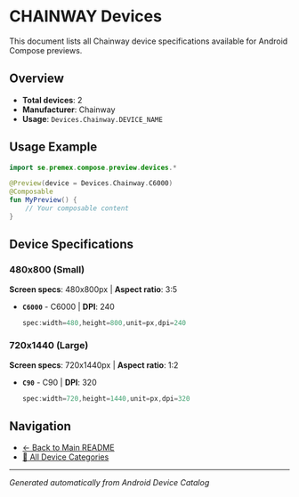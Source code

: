 # CHAINWAY Devices

This document lists all Chainway device specifications available for Android Compose previews.

## Overview

- **Total devices**: 2
- **Manufacturer**: Chainway
- **Usage**: `Devices.Chainway.DEVICE_NAME`

## Usage Example

```kotlin
import se.premex.compose.preview.devices.*

@Preview(device = Devices.Chainway.C6000)
@Composable
fun MyPreview() {
    // Your composable content
}
```

## Device Specifications

### 480x800 (Small)

**Screen specs**: 480x800px | **Aspect ratio**: 3:5

- **`C6000`** - C6000 | **DPI**: 240
  ```kotlin
  spec:width=480,height=800,unit=px,dpi=240
  ```

### 720x1440 (Large)

**Screen specs**: 720x1440px | **Aspect ratio**: 1:2

- **`C90`** - C90 | **DPI**: 320
  ```kotlin
  spec:width=720,height=1440,unit=px,dpi=320
  ```

## Navigation

- [← Back to Main README](../../README.md)
- [📱 All Device Categories](../README.md)

---
*Generated automatically from Android Device Catalog*
